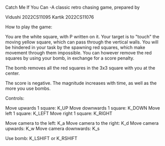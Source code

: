 Catch Me If You Can
    -A classic retro chasing game, prepared by

Vidushi 2022CS11095
Kartik 2022CS11076

How to play the game:

You are the white square, with P written on it. Your target is to "touch" the moving yellow square,
which can pass through the vertical walls. You will be hindered in your task by the spawning red squares,
which make movement through them impossible. You can however remove the red squares by using your bomb, in
exchange for a score penalty.

The bomb removes all the red squares in the 3x3 square with you at the center.

The score is negative. The magnitude increases with time, as well as the more you use bombs.

Controls:

Move upwards 1 square: K_UP
Move downwards 1 square: K_DOWN
Move left 1 square: K_LEFT
Move right 1 square: K_RIGHT

Move camera to the left: K_a
Move camera to the right: K_d
Move camera upwards: K_w
Move camera downwards: K_s

Use bomb: K_LSHIFT or K_RSHIFT